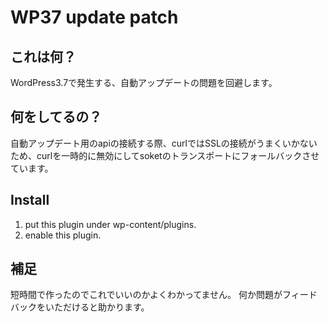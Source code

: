 # WP37 update patch

## これは何？
WordPress3.7で発生する、自動アップデートの問題を回避します。


## 何をしてるの？
自動アップデート用のapiの接続する際、curlではSSLの接続がうまくいかないため、curlを一時的に無効にしてsoketのトランスポートにフォールバックさせています。

## Install
1. put this plugin under wp-content/plugins.
2. enable this plugin.

## 補足
短時間で作ったのでこれでいいのかよくわかってません。
何か問題がフィードバックをいただけると助かります。
